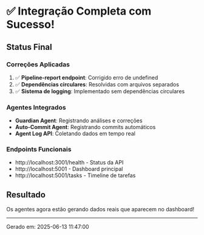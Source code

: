 # ✅ Integração Completa com Sucesso!

## Status Final

### Correções Aplicadas
1. ✅ **Pipeline-report endpoint**: Corrigido erro de undefined
2. ✅ **Dependências circulares**: Resolvidas com arquivos separados
3. ✅ **Sistema de logging**: Implementado sem dependências circulares

### Agentes Integrados
- **Guardian Agent**: Registrando análises e correções
- **Auto-Commit Agent**: Registrando commits automáticos
- **Agent Log API**: Coletando dados em tempo real

### Endpoints Funcionais
- http://localhost:3001/health - Status da API
- http://localhost:5001 - Dashboard principal
- http://localhost:5001/tasks - Timeline de tarefas

## Resultado

Os agentes agora estão gerando dados reais que aparecem no dashboard!

---
Gerado em: 2025-06-13 11:47:00